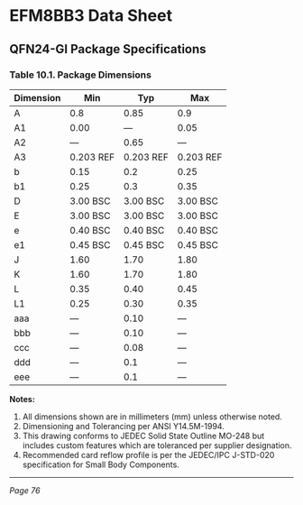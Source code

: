 # EFM8BB3 Data Sheet
## QFN24-GI Package Specifications

### Table 10.1. Package Dimensions

| Dimension | Min       | Typ       | Max       |
|-----------|-----------|-----------|-----------|
| A         | 0.8       | 0.85      | 0.9       |
| A1        | 0.00      | —         | 0.05      |
| A2        | —         | 0.65      | —         |
| A3        | 0.203 REF | 0.203 REF | 0.203 REF |
| b         | 0.15      | 0.2       | 0.25      |
| b1        | 0.25      | 0.3       | 0.35      |
| D         | 3.00 BSC  | 3.00 BSC  | 3.00 BSC  |
| E         | 3.00 BSC  | 3.00 BSC  | 3.00 BSC  |
| e         | 0.40 BSC  | 0.40 BSC  | 0.40 BSC  |
| e1        | 0.45 BSC  | 0.45 BSC  | 0.45 BSC  |
| J         | 1.60      | 1.70      | 1.80      |
| K         | 1.60      | 1.70      | 1.80      |
| L         | 0.35      | 0.40      | 0.45      |
| L1        | 0.25      | 0.30      | 0.35      |
| aaa       | —         | 0.10      | —         |
| bbb       | —         | 0.10      | —         |
| ccc       | —         | 0.08      | —         |
| ddd       | —         | 0.1       | —         |
| eee       | —         | 0.1       | —         |

**Notes:**
1. All dimensions shown are in millimeters (mm) unless otherwise noted.
2. Dimensioning and Tolerancing per ANSI Y14.5M-1994.
3. This drawing conforms to JEDEC Solid State Outline MO-248 but includes custom features which are toleranced per supplier designation.
4. Recommended card reflow profile is per the JEDEC/IPC J-STD-020 specification for Small Body Components.

---
*Page 76*